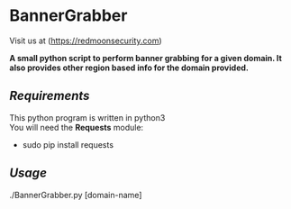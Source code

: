 # BannerGrabber

Visit us at (https://redmoonsecurity.com)

**A small python script to perform banner grabbing for a given domain. It also provides other region based info for the domain provided.**

## *Requirements*

This python program is written in python3<br/>You will need the **Requests** module:

* sudo pip install requests

## *Usage*

./BannerGrabber.py [domain-name]
